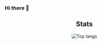 ### Hi there 👋

<!--
**krs98/krs98** is a ✨ _special_ ✨ repository because its `README.md` (this file) appears on your GitHub profile.

Here are some ideas to get you started:

- 🔭 I’m currently working on ...
- 🌱 I’m currently learning ...
- 👯 I’m looking to collaborate on ...
- 🤔 I’m looking for help with ...
- 💬 Ask me about ...
- 📫 How to reach me: ...
- 😄 Pronouns: ...
- ⚡ Fun fact: ...
-->

<h2 align="center">Stats</h2>
<div align="center">
  <img src="https://github-readme-stats.vercel.app/api/top-langs/?username=krs98&layout=compact&theme=aura_dark&count_private=true&hide_border=true&hide=php,java,html,css,javascript,c,c%23&langs_count=4&bg_color=0d1117" alt="Top langs">
</div>
